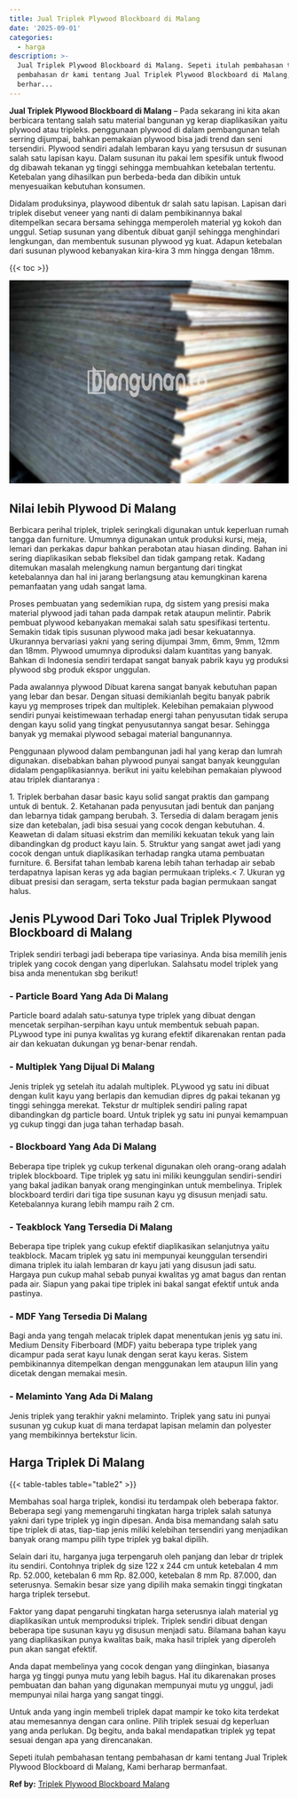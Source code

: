 ```yaml
---
title: Jual Triplek Plywood Blockboard di Malang
date: '2025-09-01'
categories:
  - harga
description: >-
  Jual Triplek Plywood Blockboard di Malang. Sepeti itulah pembahasan tentang
  pembahasan dr kami tentang Jual Triplek Plywood Blockboard di Malang, Kami
  berhar...
---
```


**Jual Triplek Plywood Blockboard di Malang** – Pada sekarang ini kita akan berbicara tentang salah satu material bangunan yg kerap diaplikasikan yaitu plywood atau tripleks. penggunaan plywood di dalam pembangunan telah serring dijumpai, bahkan pemakaian plywood bisa jadi trend dan seni tersendiri. Plywood sendiri adalah lembaran kayu yang tersusun dr susunan salah satu lapisan kayu. Dalam susunan itu pakai lem spesifik untuk flwood dg dibawah tekanan yg tinggi sehingga membuahkan ketebalan tertentu. Ketebalan yang dihasilkan pun berbeda-beda dan dibikin untuk menyesuaikan kebutuhan konsumen.

Didalam produksinya, playwood dibentuk dr salah satu lapisan. Lapisan dari triplek disebut veneer yang nanti di dalam pembikinannya bakal ditempelkan secara bersama sehingga memperoleh material yg kokoh dan unggul. Setiap susunan yang dibentuk dibuat ganjil sehingga menghindari lengkungan, dan membentuk susunan plywood yg kuat. Adapun ketebalan dari susunan plywood kebanyakan kira-kira 3 mm hingga dengan 18mm.

{{< toc >}}

![Jual Triplek Plywood Blockboard di Malang](/images/jual-triplek-murah-32.png)

## Nilai lebih Plywood Di Malang

Berbicara perihal triplek, triplek seringkali digunakan untuk keperluan rumah tangga dan furniture. Umumnya digunakan untuk produksi kursi, meja, lemari dan perkakas dapur bahkan perabotan atau hiasan dinding. Bahan ini sering diaplikasikan sebab fleksibel dan tidak gampang retak. Kadang ditemukan masalah melengkung namun bergantung dari tingkat ketebalannya dan hal ini jarang berlangsung atau kemungkinan karena pemanfaatan yang udah sangat lama.

Proses pembuatan yang sedemikian rupa, dg sistem yang presisi maka material plywood jadi tahan pada dampak retak ataupun melintir. Pabrik pembuat plywood kebanyakan memakai salah satu spesifikasi tertentu. Semakin tidak tipis susunan plywood maka jadi besar kekuatannya. Ukurannya bervariasi yakni yang sering dijumpai 3mm, 6mm, 9mm, 12mm dan 18mm. Plywood umumnya diproduksi dalam kuantitas yang banyak. Bahkan di Indonesia sendiri terdapat sangat banyak pabrik kayu yg produksi plywood sbg produk ekspor unggulan.

Pada awalannya plywood Dibuat karena sangat banyak kebutuhan papan yang lebar dan besar. Dengan situasi demikianlah begitu banyak pabrik kayu yg memproses tripek dan multiplek. Kelebihan pemakaian plywood sendiri punyai keistimewaan terhadap energi tahan penyusutan tidak serupa dengan kayu solid yang tingkat penyusutannya sangat besar. Sehingga banyak yg memakai plywood sebagai material bangunannya.

Penggunaan plywood dalam pembangunan jadi hal yang kerap dan lumrah digunakan. disebabkan bahan plywood punyai sangat banyak keunggulan didalam pengaplikasiannya. berikut ini yaitu kelebihan pemakaian plywood atau triplek diantaranya :

1\. Triplek berbahan dasar basic kayu solid sangat praktis dan gampang untuk di bentuk. 2. Ketahanan pada penyusutan jadi bentuk dan panjang dan lebarnya tidak gampang berubah. 3. Tersedia di dalam beragam jenis size dan ketebalan, jadi bisa sesuai yang cocok dengan kebutuhan. 4. Keawetan di dalam situasi ekstrim dan memiliki kekuatan tekuk yang lain dibandingkan dg product kayu lain. 5. Struktur yang sangat awet jadi yang cocok dengan untuk diaplikasikan terhadap rangka utama pembuatan furniture. 6. Bersifat tahan lembab karena lebih tahan terhadap air sebab terdapatnya lapisan keras yg ada bagian permukaan tripleks.< 7. Ukuran yg dibuat presisi dan seragam, serta tekstur pada bagian permukaan sangat halus.

## Jenis PLywood Dari Toko Jual Triplek Plywood Blockboard di Malang

Triplek sendiri terbagi jadi beberapa tipe variasinya. Anda bisa memilih jenis triplek yang cocok dengan yang diperlukan. Salahsatu model triplek yang bisa anda menentukan sbg berikut!

### \- Particle Board Yang Ada Di Malang

Particle board adalah satu-satunya type triplek yang dibuat dengan mencetak serpihan-serpihan kayu untuk membentuk sebuah papan. PLywood type ini punya kwalitas yg kurang efektif dikarenakan rentan pada air dan kekuatan dukungan yg benar-benar rendah.

### \- Multiplek Yang Dijual Di Malang

Jenis triplek yg setelah itu adalah multiplek. PLywood yg satu ini dibuat dengan kulit kayu yang berlapis dan kemudian dipres dg pakai tekanan yg tinggi sehingga merekat. Tekstur dr multiplek sendiri paling rapat dibandingkan dg particle board. Untuk triplek yg satu ini punyai kemampuan yg cukup tinggi dan juga tahan terhadap basah.

### \- Blockboard Yang Ada Di Malang

Beberapa tipe triplek yg cukup terkenal digunakan oleh orang-orang adalah triplek blockboard. Tipe triplek yg satu ini miliki keunggulan sendiri-sendiri yang bakal jadikan banyak orang menginginkan untuk membelinya. Triplek blockboard terdiri dari tiga tipe susunan kayu yg disusun menjadi satu. Ketebalannya kurang lebih mampu raih 2 cm.

### \- Teakblock Yang Tersedia Di Malang

Beberapa tipe triplek yang cukup efektif diaplikasikan selanjutnya yaitu teakblock. Macam triplek yg satu ini mempunyai keunggulan tersendiri dimana triplek itu ialah lembaran dr kayu jati yang disusun jadi satu. Hargaya pun cukup mahal sebab punyai kwalitas yg amat bagus dan rentan pada air. Siapun yang pakai tipe triplek ini bakal sangat efektif untuk anda pastinya.

### \- MDF Yang Tersedia Di Malang

Bagi anda yang tengah melacak triplek dapat menentukan jenis yg satu ini. Medium Density Fiberboard (MDF) yaitu beberapa type triplek yang dicampur pada serat kayu lunak dengan serat kayu keras. Sistem pembikinannya ditempelkan dengan menggunakan lem ataupun lilin yang dicetak dengan memakai mesin.

### \- Melaminto Yang Ada Di Malang

Jenis triplek yang terakhir yakni melaminto. Triplek yang satu ini punyai susunan yg cukup kuat di mana terdapat lapisan melamin dan polyester yang membikinnya bertekstur licin.

## Harga Triplek Di Malang

{{< table-tables table="table2" >}}

Membahas soal harga triplek, kondisi itu terdampak oleh beberapa faktor. Beberapa segi yang memengaruhi tingkatan harga triplek salah satunya yakni dari type triplek yg ingin dipesan. Anda bisa memandang salah satu tipe triplek di atas, tiap-tiap jenis miliki kelebihan tersendiri yang menjadikan banyak orang mampu pilih type triplek yg bakal dipilih.

Selain dari itu, harganya juga terpengaruh oleh panjang dan lebar dr triplek itu sendiri. Contohnya triplek dg size 122 x 244 cm untuk ketebalan 4 mm Rp. 52.000, ketebalan 6 mm Rp. 82.000, ketebalan 8 mm Rp. 87.000, dan seterusnya. Semakin besar size yang dipilih maka semakin tinggi tingkatan harga triplek tersebut.

Faktor yang dapat pengaruhi tingkatan harga seterusnya ialah material yg diaplikasikan untuk memproduksi triplek. Triplek sendiri dibuat dengan beberapa tipe susunan kayu yg disusun menjadi satu. Bilamana bahan kayu yang diaplikasikan punya kwalitas baik, maka hasil triplek yang diperoleh pun akan sangat efektif.

Anda dapat membelinya yang cocok dengan yang diinginkan, biasanya harga yg tinggi punya mutu yang lebih bagus. Hal itu dikarenakan proses pembuatan dan bahan yang digunakan mempunyai mutu yg unggul, jadi mempunyai nilai harga yang sangat tinggi.

Untuk anda yang ingin membeli triplek dapat mampir ke toko kita terdekat atau memesannya dengan cara online. Pilih triplek sesuai dg keperluan yang anda perlukan. Dg begitu, anda bakal mendapatkan triplek yg tepat sesuai dengan apa yang direncanakan.

Sepeti itulah pembahasan tentang pembahasan dr kami tentang Jual Triplek Plywood Blockboard di Malang, Kami berharap bermanfaat.

**Ref by:** [Triplek Plywood Blockboard Malang](https://id.wikipedia.org/wiki/Triplek)
